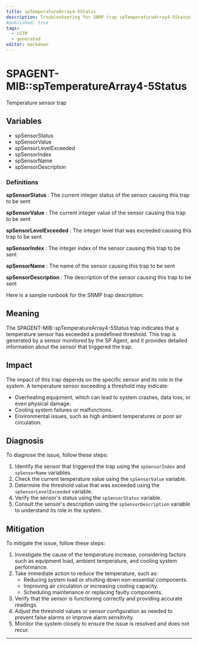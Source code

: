 ```yaml
---
title: spTemperatureArray4-5Status
description: Troubleshooting for SNMP trap spTemperatureArray4-5Status
#published: true
tags:
  - LGTM
  - generated
editor: markdown
---
```


# SPAGENT-MIB::spTemperatureArray4-5Status 

Temperature sensor trap 


## Variables


  - spSensorStatus
  - spSensorValue
  - spSensorLevelExceeded
  - spSensorIndex
  - spSensorName
  - spSensorDescription 

### Definitions 


**spSensorStatus** 
: The current integer status of the sensor causing this trap to be sent 

**spSensorValue** 
: The current integer value of the sensor causing this trap to be sent 

**spSensorLevelExceeded** 
: The integer level that was exceeded causing this trap to be sent 

**spSensorIndex** 
: The integer index of the sensor causing this trap to be sent 

**spSensorName** 
: The name of the sensor causing this trap to be sent 

**spSensorDescription** 
: The description of the sensor causing this trap to be sent 


Here is a sample runbook for the SNMP trap description:

## Meaning

The SPAGENT-MIB::spTemperatureArray4-5Status trap indicates that a temperature sensor has exceeded a predefined threshold. This trap is generated by a sensor monitored by the SP Agent, and it provides detailed information about the sensor that triggered the trap.

## Impact

The impact of this trap depends on the specific sensor and its role in the system. A temperature sensor exceeding a threshold may indicate:

* Overheating equipment, which can lead to system crashes, data loss, or even physical damage.
* Cooling system failures or malfunctions.
* Environmental issues, such as high ambient temperatures or poor air circulation.

## Diagnosis

To diagnose the issue, follow these steps:

1. Identify the sensor that triggered the trap using the `spSensorIndex` and `spSensorName` variables.
2. Check the current temperature value using the `spSensorValue` variable.
3. Determine the threshold value that was exceeded using the `spSensorLevelExceeded` variable.
4. Verify the sensor's status using the `spSensorStatus` variable.
5. Consult the sensor's description using the `spSensorDescription` variable to understand its role in the system.

## Mitigation

To mitigate the issue, follow these steps:

1. Investigate the cause of the temperature increase, considering factors such as equipment load, ambient temperature, and cooling system performance.
2. Take immediate action to reduce the temperature, such as:
	* Reducing system load or shutting down non-essential components.
	* Improving air circulation or increasing cooling capacity.
	* Scheduling maintenance or replacing faulty components.
3. Verify that the sensor is functioning correctly and providing accurate readings.
4. Adjust the threshold values or sensor configuration as needed to prevent false alarms or improve alarm sensitivity.
5. Monitor the system closely to ensure the issue is resolved and does not recur.
---




